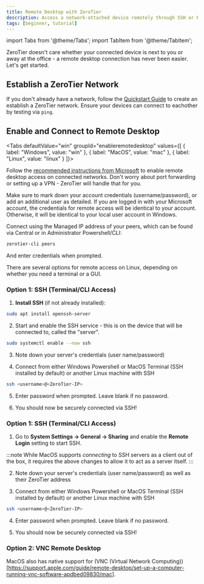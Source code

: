 ```yaml
---
title: Remote Desktop with ZeroTier
description: Access a network-attached device remotely through SSH or Remote Desktop software.
tags: [beginner, tutorial]
---
```


import Tabs from '@theme/Tabs';
import TabItem from '@theme/TabItem';

ZeroTier doesn't care whether your connected device is next to you or away at the office - a remote desktop connection has never been easier. Let's get started.

## Establish a ZeroTier Network

If you don't already have a network, follow the [Quickstart Guide](/quickstart) to create an establish a ZeroTier network. Ensure your devices can connect to eachother by testing via `ping`.

## Enable and Connect to Remote Desktop

<Tabs
  defaultValue="win"
  groupId="enableremotedesktop"
  values={[
    { label: "Windows", value: "win" },
    { label: "MacOS", value: "mac" },
    { label: "Linux", value: "linux" }
  ]}>

<TabItem value="win">

Follow the [recommended instructions from Microsoft](https://learn.microsoft.com/en-us/windows-server/remote/remote-desktop-services/remotepc/remote-desktop-allow-access) to enable remote desktop access on connected networks. Don't worry about port forwarding or setting up a VPN - ZeroTier will handle that for you.

Make sure to mark down your account credentials (username/password), or add an additional user as detailed. If you are logged in with your Microsoft account, the credentials for remote access will be identical to your account. Otherwise, it will be identical to your local user account in Windows.

Connect using the Managed IP address of your peers, which can be found via Central or in Administrator Powershell/CLI:
```bash
zerotier-cli peers
```

And enter credentials when prompted.

</TabItem>

<TabItem value="linux">

There are several options for remote access on Linux, depending on whether you need a terminal or a GUI.

### Option 1: SSH (Terminal/CLI Access)

1. **Install SSH** (if not already installed):
```bash
sudo apt install openssh-server
```

2. Start and enable the SSH service - this is on the device that will be connected to, called the "server".
```bash
sudo systemctl enable --now ssh
```

3. Note down your server's credentials (user name/password)

4. Connect from either Windows Powershell or MacOS Terminal (SSH installed by default) or another Linux machine with SSH
```bash
ssh <username>@<ZeroTier-IP>
```

5. Enter password when prompted. Leave blank if no password.

6. You should now be securely connected via SSH!

</TabItem>

<TabItem value="mac">

### Option 1: SSH (Terminal/CLI Access)

1. Go to **System Settings -> General -> Sharing** and enable the **Remote Login** setting to start SSH.

:::note
While MacOS supports *connecting* to SSH servers as a client out of the box, it requires the above changes to allow it to act as a server itself.
:::

2. Note down your server's credentials (user name/password) as well as their ZeroTier address

3. Connect from either Windows Powershell or MacOS Terminal (SSH installed by default) or another Linux machine with SSH
```bash
ssh <username>@<ZeroTier-IP>
```

4. Enter password when prompted. Leave blank if no password.

5. You should now be securely connected via SSH!

### Option 2: VNC Remote Desktop

MacOS also has native support for (VNC (Virtual Network Computing))[https://support.apple.com/guide/remote-desktop/set-up-a-computer-running-vnc-software-apdbed09830/mac].


</TabItem>
</Tabs>